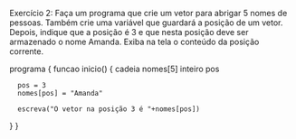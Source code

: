 Exercício 2: Faça um programa que crie um vetor para abrigar 5 nomes de pessoas. Também crie uma variável que guardará a posição de um vetor. Depois, indique que a posição é 3 e que nesta posição deve ser armazenado o nome Amanda. Exiba na tela o conteúdo da posição corrente.

programa
{
   funcao inicio()
   {
      cadeia nomes[5]
      inteiro pos

      pos = 3
      nomes[pos] = "Amanda"

      escreva("O vetor na posição 3 é "+nomes[pos])
   }
}